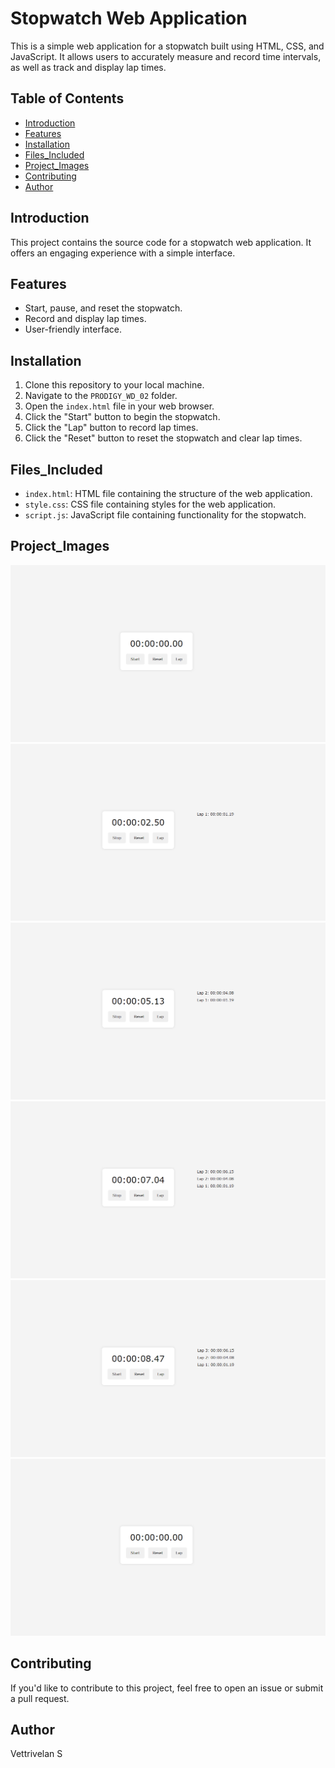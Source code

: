 # Stopwatch Web Application

This is a simple web application for a stopwatch built using HTML, CSS, and JavaScript. It allows users to accurately measure and record time intervals, as well as track and display lap times.

## Table of Contents

- [Introduction](#introduction)
- [Features](#features)
- [Installation](#installation)
- [Files_Included](#files_included)
- [Project_Images](#project_images)
- [Contributing](#contributing)
- [Author](#author)

## Introduction

This project contains the source code for a stopwatch web application. It offers an engaging experience with a simple interface.

## Features

- Start, pause, and reset the stopwatch.
- Record and display lap times.
- User-friendly interface.

## Installation

1. Clone this repository to your local machine.
2. Navigate to the `PRODIGY_WD_02` folder.
3. Open the `index.html` file in your web browser.
4. Click the "Start" button to begin the stopwatch.
5. Click the "Lap" button to record lap times.
6. Click the "Reset" button to reset the stopwatch and clear lap times.

## Files_Included

- `index.html`: HTML file containing the structure of the web application.
- `style.css`: CSS file containing styles for the web application.
- `script.js`: JavaScript file containing functionality for the stopwatch.

## Project_Images

![Project Image - Start](Resources/start.png)
![Project Image - Lap 1](Resources/lap1.png)
![Project Image - Lap 2](Resources/lap2.png)
![Project Image - Lap 3](Resources/lap3.png)
![Project Image - Lap Stopped](Resources/lap_stop.png)
![Project Image - Reset](Resources/reset.png)


## Contributing

If you'd like to contribute to this project, feel free to open an issue or submit a pull request.

## Author

Vettrivelan S
